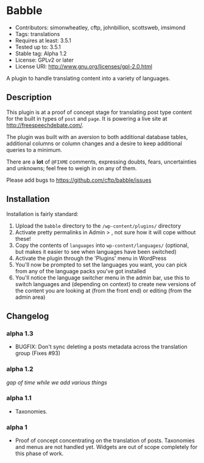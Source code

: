 # Babble

* Contributors: simonwheatley, cftp, johnbillion, scottsweb, imsimond
* Tags: translations
* Requires at least: 3.5.1
* Tested up to: 3.5.1
* Stable tag: Alpha 1.2
* License: GPLv2 or later
* License URI: http://www.gnu.org/licenses/gpl-2.0.html

A plugin to handle translating content into a variety of languages.

## Description

This plugin is at a proof of concept stage for translating post type content for the built
in types of `post` and `page`. It is powering a live site at http://freespeechdebate.com/.

The plugin was built with an aversion to both additional database tables, additional columns 
or column changes and a desire to keep additional queries to a minimum.

There are a **lot** of `@FIXME` comments, expressing doubts, fears, uncertainties and 
unknowns; feel free to weigh in on any of them.

Please add bugs to https://github.com/cftp/babble/issues

## Installation

Installation is fairly standard:

1. Upload the `babble` directory to the `/wp-content/plugins/` directory
1. Activate pretty permalinks in Admin > , not sure how it will cope without these!
1. Copy the contents of `languages` into `wp-content/languages/` (optional, but makes it easier to see when languages have been switched)
1. Activate the plugin through the 'Plugins' menu in WordPress
1. You'll now be prompted to set the languages you want, you can pick from any of the language packs you've got installed
1. You'll notice the language switcher menu in the admin bar, use this to switch languages and (depending on context) to create new versions of the content you are looking at (from the front end) or editing (from the admin area)

## Changelog

### alpha 1.3 

* BUGFIX: Don't sync deleting a posts metadata across the translation group (Fixes #93)

### alpha 1.2 

*gap of time while we add various things*

### alpha 1.1 

* Taxonomies.

### alpha 1 

* Proof of concept concentrating on the translation of posts. Taxonomies and menus are not handled yet. Widgets are out of scope completely for this phase of work.


